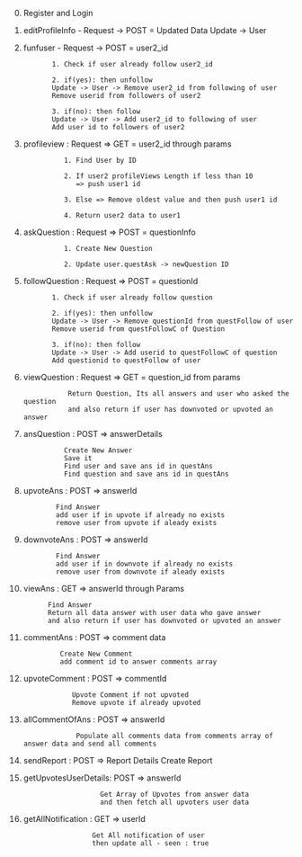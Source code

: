 
0. Register and Login 

1. editProfileInfo - Request -> POST = Updated Data
                     Update -> User

2. funfuser - Request -> POST = user2_id

              1. Check if user already follow user2_id

              2. if(yes): then unfollow
              Update -> User -> Remove user2_id from following of user
              Remove userid from followers of user2

              3. if(no): then follow
              Update -> User -> Add user2_id to following of user
              Add user id to followers of user2

3. profileview : Request => GET = user2_id through params
                 
                 1. Find User by ID

                 2. If user2 profileViews Length if less than 10
                    => push user1 id

                 3. Else => Remove oldest value and then push user1 id

                 4. Return user2 data to user1

4. askQuestion : Request => POST = questionInfo 
                 
                 1. Create New Question

                 2. Update user.questAsk -> newQuestion ID

5. followQuestion : Request => POST = questionId
                    
              1. Check if user already follow question

              2. if(yes): then unfollow
              Update -> User -> Remove questionId from questFollow of user
              Remove userid from questFollowC of Question

              3. if(no): then follow
              Update -> User -> Add userid to questFollowC of question
              Add questionid to questFollow of user

6. viewQuestion : Request => GET = question_id from params
                  
                  Return Question, Its all answers and user who asked the question
                  and also return if user has downvoted or upvoted an answer

7. ansQuestion : POST => answerDetails
                 
                 Create New Answer
                 Save it
                 Find user and save ans id in questAns
                 Find question and save ans id in questAns

8. upvoteAns : POST => answerId

               Find Answer
               add user if in upvote if already no exists
               remove user from upvote if aleady exists

9. downvoteAns : POST => answerId

               Find Answer
               add user if in downvote if already no exists
               remove user from downvote if aleady exists

10. viewAns : GET => answerId through Params
              
              Find Answer
              Return all data answer with user data who gave answer
              and also return if user has downvoted or upvoted an answer

11. commentAns : POST => comment data
                 
                 Create New Comment
                 add comment id to answer comments array

12. upvoteComment : POST => commentId
                    
                    Upvote Comment if not upvoted
                    Remove upvote if already upvoted


13. allCommentOfAns : POST => answerId

                     Populate all comments data from comments array of answer data and send all comments

14. sendReport : POST => Report Details 
                         Create Report

15. getUpvotesUserDetails: POST => answerId
                           
                           Get Array of Upvotes from answer data
                           and then fetch all upvoters user data

15. getAllNotification : GET => userId
                         
                         Get All notification of user
                         then update all - seen : true

                                                                                                                                                                                                                                                                                                                                                                                                                                                                                                                                                                                                                                                                                                                                                                                                                                                                                                                        

